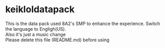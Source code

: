 # keikloldatapack
<div>This is the data pack used 8A2's SMP to enhance the experience. Switch the language to Engligh(US).</div>
<div>Also it's just a music change</div>
<div>Please delete this file (README.md) before using</div>
